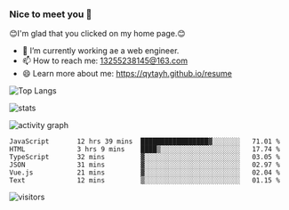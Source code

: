### Nice to meet you 👋

😊I'm glad that you clicked on my home page.😊

- 🔭 I’m currently working ae a web engineer.
- 📫 How to reach me: 13255238145@163.com
- 😄 Learn more about me: https://qytayh.github.io/resume

![Top Langs](https://github-readme-stats.vercel.app/api/top-langs?username=qytayh) 

![stats](https://github-readme-stats.vercel.app/api?username=qytayh&show_icons=true&theme=radical&layout=compact)
	
![activity graph](https://activity-graph.herokuapp.com/graph?username=qytayh&theme=dracula)

<!--START_SECTION:waka-->

```text
JavaScript       12 hrs 39 mins  █████████████████▓░░░░░░░   71.01 %
HTML             3 hrs 9 mins    ████▒░░░░░░░░░░░░░░░░░░░░   17.74 %
TypeScript       32 mins         ▓░░░░░░░░░░░░░░░░░░░░░░░░   03.05 %
JSON             31 mins         ▓░░░░░░░░░░░░░░░░░░░░░░░░   02.97 %
Vue.js           21 mins         ▓░░░░░░░░░░░░░░░░░░░░░░░░   02.04 %
Text             12 mins         ▒░░░░░░░░░░░░░░░░░░░░░░░░   01.15 %
```

<!--END_SECTION:waka-->

![visitors](https://visitor-badge.glitch.me/badge?page_id=qytayh)


<!--
**qytayh/qytayh** is a ✨ _special_ ✨ repository because its `README.md` (this file) appears on your GitHub profile.

Here are some ideas to get you started:

- 🔭 I’m currently working on ...
- 🌱 I’m currently learning ...
- 👯 I’m looking to collaborate on ...
- 🤔 I’m looking for help with ...
- 💬 Ask me about ...
- 📫 How to reach me: ...
- 😄 Pronouns: ...
- ⚡ Fun fact: ...
-->
